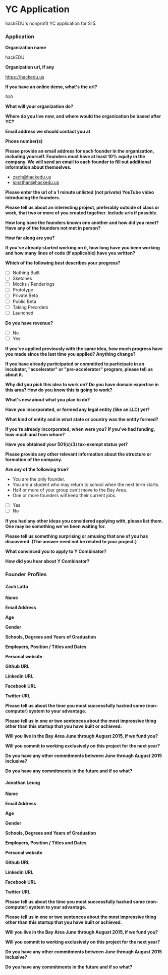 # YC Application

hackEDU's nonprofit YC application for S15.

### Application

**Organization name**

hackEDU

**Organization url, if any**

https://hackedu.us

**If you have an online demo, what's the url?**

N/A

**What will your organization do?**

**Where do you live now, and where would the organization be based after YC?**

**Email address we should contact you at**

**Phone number(s)**

**Please provide an email address for each founder in the organization,
including yourself. Founders must have at least 10% equity in the company. We
will send an email to each founder to fill out additional information about
themselves.**

* zach@hackedu.us
* jonathan@hackedu.us

**Please enter the url of a 1 minute unlisted (not private) YouTube video
introducing the founders.**

**Please tell us about an interesting project, preferably outside of class or
work, that two or more of you created together. Include urls if possible.**

**How long have the founders known one another and how did you meet? Have any
of the founders not met in person?**

**How far along are you?**

**If you've already started working on it, how long have you been working and
how many lines of code (if applicable) have you written?**

**Which of the following best describes your progress?**

* [ ] Nothing Built
* [ ] Sketches
* [ ] Mocks / Renderings
* [ ] Prototype
* [ ] Private Beta
* [ ] Public Beta
* [ ] Taking Preorders
* [ ] Launched

**Do you have revenue?**

* [ ] No
* [ ] Yes

**If you've applied previously with the same idea, how much progress have you
made since the last time you applied? Anything change?**

**If you have already participated or committed to participate in an incubator,
"accelerator" or "pre-accelerator" program, please tell us about it.**

**Why did you pick this idea to work on? Do you have domain expertise in this area? How do you know this is going to work?**

**What's new about what you plan to do?**

**Have you incorporated, or formed any legal entity (like an LLC) yet?**

**What kind of entity and in what state or country was the entity formed?**

**If you're already incorporated, when were you? If you've had funding, how
much and from whom?**

**Have you obtained your 501(c)(3) tax-exempt status yet?**

**Please provide any other relevant information about the structure or
formation of the company.**

**Are any of the following true?**

* You are the only founder.
* You are a student who may return to school when the next term starts.
* Half or more of your group can't move to the Bay Area.
* One or more founders will keep their current jobs.

* [ ] Yes
* [ ] No

**If you had any other ideas you considered applying with, please list them.
One may be something we've been waiting for.**

**Please tell us something surprising or amusing that one of you has
discovered. (The answer need not be related to your project.)**

**What convinced you to apply to Y Combinator?**

**How did you hear about Y Combinator?**

### Founder Profiles

#### Zach Latta

**Name**

**Email Address**

**Age**

**Gender**

**Schools, Degrees and Years of Graduation**

**Employers, Position / Titles and Dates**

**Personal website**

**Github URL**

**Linkedin URL**

**Facebook URL**

**Twitter URL**

**Please tell us about the time you most successfully hacked some
(non-computer) system to your advantage.**

**Please tell us in one or two sentences about the most impressive thing other
than this startup that you have built or achieved.**

**Will you live in the Bay Area June through August 2015, if we fund you?**

**Will you commit to working exclusively on this project for the next year?**

**Do you have any other commitments between June through August 2015
inclusive?**

**Do you have any commitments in the future and if so what?**

#### Jonathan Leung

**Name**

**Email Address**

**Age**

**Gender**

**Schools, Degrees and Years of Graduation**

**Employers, Position / Titles and Dates**

**Personal website**

**Github URL**

**Linkedin URL**

**Facebook URL**

**Twitter URL**

**Please tell us about the time you most successfully hacked some
(non-computer) system to your advantage.**

**Please tell us in one or two sentences about the most impressive thing other
than this startup that you have built or achieved.**

**Will you live in the Bay Area June through August 2015, if we fund you?**

**Will you commit to working exclusively on this project for the next year?**

**Do you have any other commitments between June through August 2015
inclusive?**

**Do you have any commitments in the future and if so what?**
